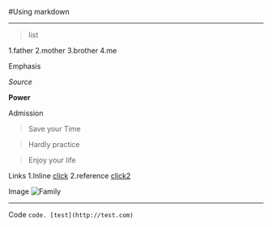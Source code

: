 
#Using markdown

****

> list

1.father
2.mother
3.brother
4.me

Emphasis

*Source*

**Power**

Admission

> Save your Time

> Hardly practice

> Enjoy your life

Links
1.Inline
[click](http://terms.naver.com/entry.nhn?docId=1218576&cid=40942&categoryId=33098)
2.reference
[click2][funny]


Image
![Family](http://ncc.phinf.naver.net/20140428_129/1398643364516gKIdq_JPEG/1-1.jpg?type=w646)

****

Code
`code. [test](http://test.com)`




[funny]: http://navercast.naver.com/contents.nhn?rid=101&contents_id=3851
